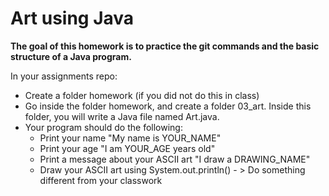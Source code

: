 # Art using Java

**The goal of this homework is to practice the git commands and the basic structure of a Java program.**

In your assignments repo:

* Create a folder homework (if you did not do this in class)
* Go inside the folder homework, and create a folder 03_art. Inside this folder, you will write a Java file named Art.java.
* Your program should do the following:
    * Print your name "My name is YOUR_NAME"
    * Print your age "I am YOUR_AGE years old"
    * Print a message about your ASCII art "I draw a DRAWING_NAME"
    * Draw your ASCII art using System.out.println() - > Do something different from your classwork
